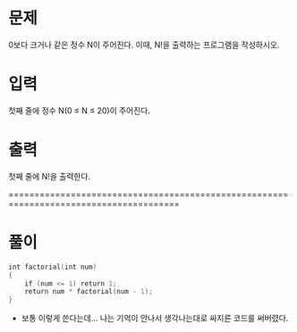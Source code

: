 # 문제
0보다 크거나 같은 정수 N이 주어진다. 이때, N!을 출력하는 프로그램을 작성하시오.

# 입력
첫째 줄에 정수 N(0 ≤ N ≤ 20)이 주어진다.

# 출력
첫째 줄에 N!을 출력한다.

=======================================================================================
# 풀이
```cpp
int factorial(int num)
{    
    if (num <= 1) return 1;     
    return num * factorial(num - 1);
}
```

- 보통 이렇게 쓴다는데... 나는 기억이 안나서 생각나는대로 싸지른 코드를 써버렸다.